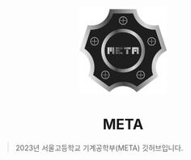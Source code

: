 <div align="center">
    <img src="https://github.com/SeoulMETA2023/.github/blob/main/images/meta_logo.png?raw=true" alt="META logo" >
</div>
<h1 align="center">META</h1>

> 2023년 서울고등학교 기계공학부(META) 깃허브입니다.
